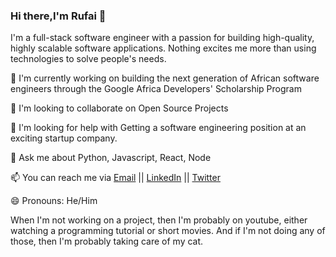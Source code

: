 ### Hi there,I'm Rufai 👋

I'm a full-stack software engineer with a passion for building high-quality, highly scalable software applications. Nothing excites me more than using technologies to solve people's needs.


🔭 I'm currently working on building the next generation of African software engineers through the Google Africa Developers' Scholarship Program

👯 I'm looking to collaborate on Open Source Projects

🤔 I'm looking for help with Getting a software engineering position at an exciting startup company.

💬 Ask me about Python, Javascript, React, Node

📫 You can reach me via [Email](https://mailto:oluwasinaalexrufai@gmail.com) || [LinkedIn](https://www.linkedin.com/in/rufai-alex) || [Twitter](https://twitter.com/ALEXRUFAI)

😄 Pronouns: He/Him


When I'm not working on a project, then I'm probably on youtube, either watching a programming tutorial or short movies. And if I'm not doing any of those, then I'm probably taking care of my cat.
